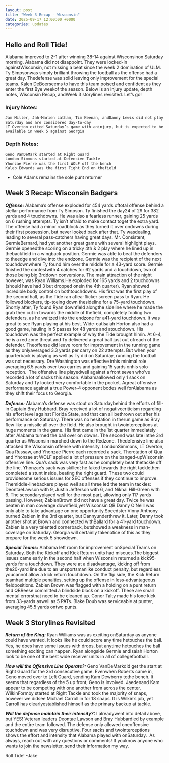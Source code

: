 ```yaml
---
layout: post
title: "Week 3 Recap - Wisconsin"
date: 2025-09-17 12:00:00 +0000
categories: updates
---
```


## Hello and Roll Tide! 

Alabama improved to 2-1 after winning 38-14 against Wisconsinon Saturday morning. Alabama did not disappoint. They were locked-in againstWisconsin, not missing a beat since the week 2 domination of ULM. Ty Simpsonwas simply brilliant throwing the football as the offense had a great day. Thedefense was solid leaving only improvement for the special teams. Kalen DeBoerseems to have this team poised and confident as they enter the first Bye weekof the season. Below is an injury update, depth notes, Wisconsin Recap, andWeek 3 storylines revisited. Let’s go! 

### Injury Notes:

    Jam Miller, Jah-Marien Latham, Tim Keenan, andDanny Lewis did not play Saturday and are considered day-to-day
    LT Overton exited Saturday’s game with aninjury, but is expected to be available in week 5 against Georgia 


### Depth Notes:

    Geno VanDeMark started at Right Guard
    London Simmons started at Defensive Tackle
    Yhonzae Pierre was the first WOLF off the bench
    Kaleb Edwards was the first Tight End on thefield
-   Cole Adams remains the sole punt returner 



## Week 3 Recap: Wisconsin Badgers

***Offense:*** Alabama’s offense exploded for 454 yards oftotal offense behind a stellar performance from Ty Simpson. Ty finished the day24 of 29 for 382 yards and 4 touchdowns. He was also a fearless runner, gaining 25 yards on 6 rushing attempts. Ty isn’t afraid to make contact toget the extra yard. The offense had a minor roadblock as they turned it over ondowns during their first possession, but never looked back after that. Ty wasdealing, leading to several pass-catchers having great days. Mr. Consistent, GermieBernard, had yet another great game with several highlight plays. Germie openedthe scoring on a tricky 4th & 2 play where he lined up in thebackfield in a wingback position. Germie was able to beat the defenders to theedge and dive into the endzone. Germie was the recipient of the next touchdownwhere Ty found him over the middle for a 43-yard score. Germie finished the contestwith 4 catches for 62 yards and a touchdown, two of those being big 3rddown conversions. The main attraction of the night however, was Ryan Williams.He exploded for 165 yards and 2 touchdowns (should have had 3 but dropped onein the 4th quarter). Ryan showed incredible body control on bothtouchdowns. His first was the first play of the second half, as the Tide ran aflea-flicker screen pass to Ryan. He followed blockers, tip-toeing down thesideline for a 75-yard touchdown. Shortly after, Ty found Ryan downfield alongthe sideline where he made the grab then cut in towards the middle of thefield, completely fooling two defenders, as he waltzed into the endzone for a41-yard touchdown. It was great to see Ryan playing at his best. Wide-outIsaiah Horton also had a good game, hauling in 5 passes for 48 yards and atouchdown. His touchdown was the perfect example of why the Tide brought himin. At 6-4, he is a red zone threat and Ty delivered a great ball just out ofreach of the defender. Theoffense did leave room for improvement in the running game as they onlyaveraged 3.3 yards per carry on 22 attempts. But when your quarterback is playing as well as Ty did on Saturday, running the football was not necessary. Dre Washington was effective inhis minimal role averaging 6.5 yards over two carries and gaining 15 yards onhis solo reception.  The offensive line playedwell against a front seven who’ve recorded a lot of sacks this season. Alabamaallowed only 1 sack on Saturday and Ty looked very comfortable in the pocket. Agreat offensive performance against a true Power-4 opponent bodes well forAlabama as they shift their focus to Georgia.

***Defense:*** Alabama’s defense was stout on Saturdaybehind the efforts of fill-in Captain Bray Hubbard. Bray received a lot of negativecriticism regarding his effort level against Florida State, and that can all bethrown out after his performance on Saturday. There was no hesitation in therun game as Bray flew like a missile all over the field. He also brought in twointerceptions at huge moments in the game. His first came in the 1st quarter immediately after Alabama turned the ball over on downs. The second was late inthe 3rd quarter as Wisconsin marched down to the Redzone. Thedefensive line also attacked the Wisconsin offense with intensity. LondonSimmons, LT Overton, Qua Russaw, and Yhonzae Pierre each recorded a sack. Therotation of Qua and Yhonzae at WOLF applied a lot of pressure on the banged-upWisconsin offensive line. Qua’s sack was very fast as he completely beat thetackle off the line. Yhonzae’s sack was skilled; he faked towards the right tacklethen completed a stunt inside, beating the right guard. These two could providesome serious issues for SEC offenses if they continue to improve. Themiddle-linebackers played well as all three led the team in tackles: DeontaeLawson with 9, Justin Jefferson with 6, and Nikhai Hill-Green with 6. The secondaryplayed well for the most part, allowing only 117 yards passing. However, ZabienBrown did not have a great day. Twice he was beaten in man coverage downfield,yet Wisconsin QB Danny O’Neill was only able to take advantage on one opportunity.Speedster Vinny Anthony burned Zabien in the 3rd quarter, but Dannyunderthrew it. Later, Danny took another shot at Brown and connected withBallard for a 41-yard touchdown. Zabien is a very talented cornerback, butshowed a weakness in man-coverage on Saturday. Georgia will certainly takenotice of this as they prepare for the week 5 showdown.

***Special Teams:*** Alabama left room for improvement onSpecial Teams on Saturday. Both the Kickoff and Kick Return units had miscues.The biggest issues came early in the second half when Wisconsin returned a kick95-yards for a touchdown. They were at a disadvantage, kicking off from the20-yard line due to an unsportsmanlike conduct penalty, but regardless youcannot allow a kick return touchdown. On the flip side, the Kick Return teamhad multiple penalties, setting up the offense in less-advantageous fieldpositions. Zabien Brown was flagged with a holding on a punt return and QBReese committed a blindside block on a kickoff. These are small mental errorsthat need to be cleaned up. Conor Talty made his lone kick from 33-yards aswell as 5 PATs. Blake Doub was serviceable at punter, averaging 45.5 yards ontwo punts.  


## Week 3 Storylines Revisited 

***Return of the King:*** Ryan Williams was as exciting onSaturday as anyone could have wanted. It looks like he could score any time hetouches the ball. Yes, he does have some issues with drops, but anytime hetouches the ball something exciting can happen. Ryan alongside Germie andIsaiah Horton look to be one of the best wide receiver units in all of collegefootball.

***How will the Offensive Line Operate?:*** Geno VanDeMarkdid get the start at Right Guard for the 3rd consecutive game. Evenwhen Roberts came in, Geno moved over to Left Guard, sending Kam Dewberry tothe bench. It seems that regardless of the 5 up front, Geno is involved. Jaedenand Kam appear to be competing with one another from across the center. WilkinFormby started at Right Tackle and took the majority of snaps, however we didsee Michael Carroll in for 18 snaps. It is Wilkin’s job, yet Carroll has clearlyestablished himself as the primary backup at tackle. 

***Will the defense maintain their intensity?:*** I alreadywent into detail above, but YES! Veteran leaders Deontae Lawson and Bray Hubbardled by example and the entire team followed. The defense only allowed oneoffensive touchdown and was very disruptive. Four sacks and twointerceptions shows the effort and intensity that Alabama played with onSaturday. 
As always, reach out with any questions or comments! If youknow anyone who wants to join the newsletter, send their information my way.

Roll Tide!
-Jake
